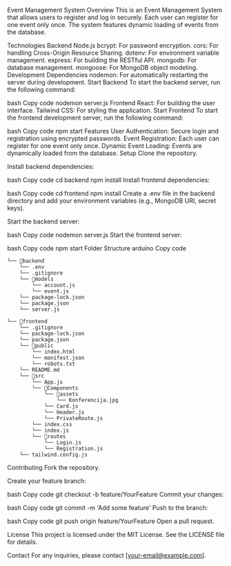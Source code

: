 Event Management System
Overview
This is an Event Management System that allows users to register and log in securely. Each user can register for one event only once. The system features dynamic loading of events from the database.

Technologies
Backend
Node.js
bcrypt: For password encryption.
cors: For handling Cross-Origin Resource Sharing.
dotenv: For environment variable management.
express: For building the RESTful API.
mongodb: For database management.
mongoose: For MongoDB object modeling.
Development Dependencies
nodemon: For automatically restarting the server during development.
Start Backend
To start the backend server, run the following command:

bash
Copy code
nodemon server.js
Frontend
React: For building the user interface.
Tailwind CSS: For styling the application.
Start Frontend
To start the frontend development server, run the following command:

bash
Copy code
npm start
Features
User Authentication: Secure login and registration using encrypted passwords.
Event Registration: Each user can register for one event only once.
Dynamic Event Loading: Events are dynamically loaded from the database.
Setup
Clone the repository.

Install backend dependencies:

bash
Copy code
cd backend
npm install
Install frontend dependencies:

bash
Copy code
cd frontend
npm install
Create a .env file in the backend directory and add your environment variables (e.g., MongoDB URI, secret keys).

Start the backend server:

bash
Copy code
nodemon server.js
Start the frontend server:

bash
Copy code
npm start
Folder Structure
arduino
Copy code
```
└── 📁backend
    └── .env
    └── .gitignore
    └── 📁models
        └── account.js
        └── event.js
    └── package-lock.json
    └── package.json
    └── server.js
```
```
└── 📁frontend
    └── .gitignore
    └── package-lock.json
    └── package.json
    └── 📁public
        └── index.html
        └── manifest.json
        └── robots.txt
    └── README.md
    └── 📁src
        └── App.js
        └── 📁Components
            └── 📁assets
                └── Konferencija.jpg
            └── Card.js
            └── Header.js
            └── PrivateRoute.js
        └── index.css
        └── index.js
        └── 📁routes
            └── Login.js
            └── Registration.js
    └── tailwind.config.js
```

Contributing
Fork the repository.

Create your feature branch:

bash
Copy code
git checkout -b feature/YourFeature
Commit your changes:

bash
Copy code
git commit -m 'Add some feature'
Push to the branch:

bash
Copy code
git push origin feature/YourFeature
Open a pull request.

License
This project is licensed under the MIT License. See the LICENSE file for details.

Contact
For any inquiries, please contact [your-email@example.com].
